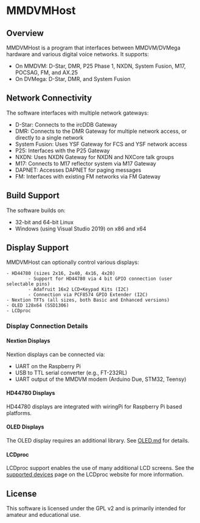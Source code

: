 # MMDVMHost

## Overview

MMDVMHost is a program that interfaces between MMDVM/DVMega hardware and various digital voice networks. It supports:

- On MMDVM: D-Star, DMR, P25 Phase 1, NXDN, System Fusion, M17, POCSAG, FM, and AX.25
- On DVMega: D-Star, DMR, and System Fusion

## Network Connectivity

The software interfaces with multiple network gateways:
- D-Star: Connects to the ircDDB Gateway
- DMR: Connects to the DMR Gateway for multiple network access, or directly to a single network
- System Fusion: Uses YSF Gateway for FCS and YSF network access
- P25: Interfaces with the P25 Gateway
- NXDN: Uses NXDN Gateway for NXDN and NXCore talk groups
- M17: Connects to M17 reflector system via M17 Gateway
- DAPNET: Accesses DAPNET for paging messages
- FM: Interfaces with existing FM networks via FM Gateway

## Build Support

The software builds on:
- 32-bit and 64-bit Linux
- Windows (using Visual Studio 2019) on x86 and x64

## Display Support

MMDVMHost can optionally control various displays:

```text
- HD44780 (sizes 2x16, 2x40, 4x16, 4x20)
        - Support for HD44780 via 4 bit GPIO connection (user selectable pins)
        - Adafruit 16x2 LCD+Keypad Kits (I2C)
        - Connection via PCF8574 GPIO Extender (I2C)
- Nextion TFTs (all sizes, both Basic and Enhanced versions)
- OLED 128x64 (SSD1306)
- LCDproc
```

### Display Connection Details

#### Nextion Displays
Nextion displays can be connected via:
- UART on the Raspberry Pi
- USB to TTL serial converter (e.g., FT-232RL)
- UART output of the MMDVM modem (Arduino Due, STM32, Teensy)

#### HD44780 Displays
HD44780 displays are integrated with wiringPi for Raspberry Pi based platforms.

#### OLED Displays
The OLED display requires an additional library. See [OLED.md](OLED.md) for details.

#### LCDproc
LCDproc support enables the use of many additional LCD screens. See the [supported devices](http://lcdproc.omnipotent.net/hardware.php3) page on the LCDproc website for more information.

## License

This software is licensed under the GPL v2 and is primarily intended for amateur and educational use.
